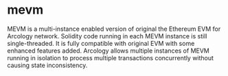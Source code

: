 # mevm
MEVM is a multi-instance enabled version of original the Ethereum EVM for Arcology network.  Solidity code running in each MEVM instance is still single-threaded. It is fully compatible with original EVM with some enhanced features added. Arcology allows multiple instances of MEVM running in isolation to process multiple transactions concurrently without causing state inconsistency. 
